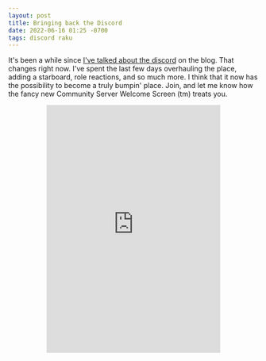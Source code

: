 ```yaml
---
layout: post
title: Bringing back the Discord
date: 2022-06-16 01:25 -0700
tags: discord raku
---
```

It's been a while since [I've talked about the discord](/2018/08/31/programming-language-theory-discord) on the blog. That changes right now. I've spent the last few days overhauling the place, adding a starboard, role reactions, and so much more. I think that it now has the possibility to become a truly bumpin' place. Join, and let me know how the fancy new Community Server Welcome Screen (tm) treats you. 

<div style="width: 100%; margin: 0 auto; text-align:center">
    <iframe src="https://discord.com/widget?id=484986251037114378&theme=dark" width="350" height="500" allowtransparency="true" frameborder="0" sandbox="allow-popups allow-popups-to-escape-sandbox allow-same-origin allow-scripts"></iframe>
</div>